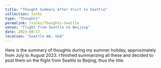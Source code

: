 ```yaml
---
title: "Thought Summary After Visit to Seattle"
collection: talks
type: "Thoughts"
permalink: /talks/Thoughts-Seattle
venue: "flight from Seattle to Beijing"
date: 2023-08-17
location: "Seattle WA, USA"
---
```


Here is the summary of thoughts during my summer holiday, approximately from July to August 2023. I finished summarizing all these and decided to post them on the flight from Seattle to Beijing, thus the title.
